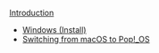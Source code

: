 [Introduction](README.md)
  - [Windows (Install)](windows.md)
  - [Switching from macOS to Pop!_OS](switch-from-macos-to-popos.md)
